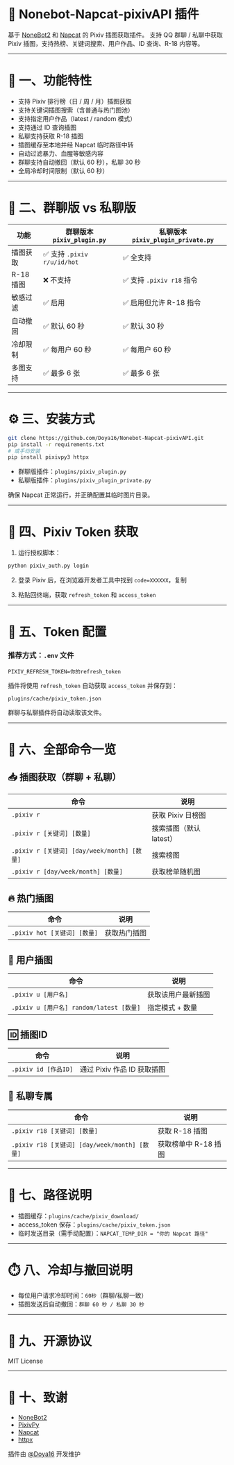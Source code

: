 # 🎨 Nonebot-Napcat-pixivAPI 插件

基于 [NoneBot2](https://v2.nonebot.dev/) 和 [Napcat](https://github.com/NapNeko/NapCatQQ) 的 Pixiv 插图获取插件。
支持 QQ 群聊 / 私聊中获取 Pixiv 插图，支持热榜、关键词搜索、用户作品、ID 查询、R-18 内容等。

---

# 🧩 一、功能特性

- 支持 Pixiv 排行榜（日 / 周 / 月）插图获取
- 支持关键词插图搜索（含普通与热门图池）
- 支持指定用户作品（latest / random 模式）
- 支持通过 ID 查询插图
- 私聊支持获取 R-18 插图
- 插图缓存至本地并经 Napcat 临时路径中转
- 自动过滤暴力、血腥等敏感内容
- 群聊支持自动撤回（默认 60 秒），私聊 30 秒
- 全局冷却时间限制（默认 60 秒）

---

# 🧭 二、群聊版 vs 私聊版

| 功能           | 群聊版本 `pixiv_plugin.py` | 私聊版本 `pixiv_plugin_private.py` |
|----------------|-----------------------------|-------------------------------------|
| 插图获取       | ✅ 支持 `.pixiv r/u/id/hot` | ✅ 全支持                           |
| R-18 插图      | ❌ 不支持                   | ✅ 支持 `.pixiv r18` 指令           |
| 敏感过滤       | ✅ 启用                     | ✅ 启用但允许 R-18 指令              |
| 自动撤回       | ✅ 默认 60 秒               | ✅ 默认 30 秒                        |
| 冷却限制       | ✅ 每用户 60 秒             | ✅ 每用户 60 秒                      |
| 多图支持       | ✅ 最多 6 张                 | ✅ 最多 6 张                         |

---

# ⚙️ 三、安装方式

```bash
git clone https://github.com/Doya16/Nonebot-Napcat-pixivAPI.git
pip install -r requirements.txt
# 或手动安装
pip install pixivpy3 httpx
```

- 群聊版插件：`plugins/pixiv_plugin.py`
- 私聊版插件：`plugins/pixiv_plugin_private.py`

确保 Napcat 正常运行，并正确配置其临时图片目录。

---

# 🔐 四、Pixiv Token 获取

1. 运行授权脚本：
```bash
python pixiv_auth.py login
```

2. 登录 Pixiv 后，在浏览器开发者工具中找到 `code=XXXXXX`，复制

3. 粘贴回终端，获取 `refresh_token` 和 `access_token`

---

# 📁 五、Token 配置

### 推荐方式：`.env` 文件

```
PIXIV_REFRESH_TOKEN=你的refresh_token
```

插件将使用 `refresh_token` 自动获取 `access_token` 并保存到：

```
plugins/cache/pixiv_token.json
```

群聊与私聊插件将自动读取该文件。

---

# 💬 六、全部命令一览

## 📥 插图获取（群聊 + 私聊）

| 命令 | 说明 |
|------|------|
| `.pixiv r` | 获取 Pixiv 日榜图 |
| `.pixiv r [关键词] [数量]` | 搜索插图（默认 latest） |
| `.pixiv r [关键词] [day/week/month] [数量]` | 搜索榜图 |
| `.pixiv r [day/week/month] [数量]` | 获取榜单随机图 |

## 🔥 热门插图

| 命令 | 说明 |
|------|------|
| `.pixiv hot [关键词] [数量]` | 获取热门插图 |

## 👤 用户插图

| 命令 | 说明 |
|------|------|
| `.pixiv u [用户名]` | 获取该用户最新插图 |
| `.pixiv u [用户名] random/latest [数量]` | 指定模式 + 数量 |

## 🆔 插图ID

| 命令 | 说明 |
|------|------|
| `.pixiv id [作品ID]` | 通过 Pixiv 作品 ID 获取插图 |

## 🔞 私聊专属

| 命令 | 说明 |
|------|------|
| `.pixiv r18 [关键词] [数量]` | 获取 R-18 插图 |
| `.pixiv r18 [关键词] [day/week/month] [数量]` | 获取榜单中 R-18 插图 |

---

# 📂 七、路径说明

- 插图缓存：`plugins/cache/pixiv_download/`
- access_token 保存：`plugins/cache/pixiv_token.json`
- 临时发送目录（需手动配置）：`NAPCAT_TEMP_DIR = "你的 Napcat 路径"`

---

# ⏱️ 八、冷却与撤回说明

- 每位用户请求冷却时间：`60秒`（群聊/私聊一致）
- 插图发送后自动撤回：`群聊 60 秒 / 私聊 30 秒`

---

# 🪪 九、开源协议

MIT License

---

# 🙏 十、致谢

- [NoneBot2](https://github.com/nonebot/nonebot2)
- [PixivPy](https://github.com/upbit/pixivpy)
- [Napcat](https://github.com/NapNeko/NapCatQQ)
- [httpx](https://www.python-httpx.org/)

插件由 [@Doya16](https://github.com/Doya16) 开发维护
